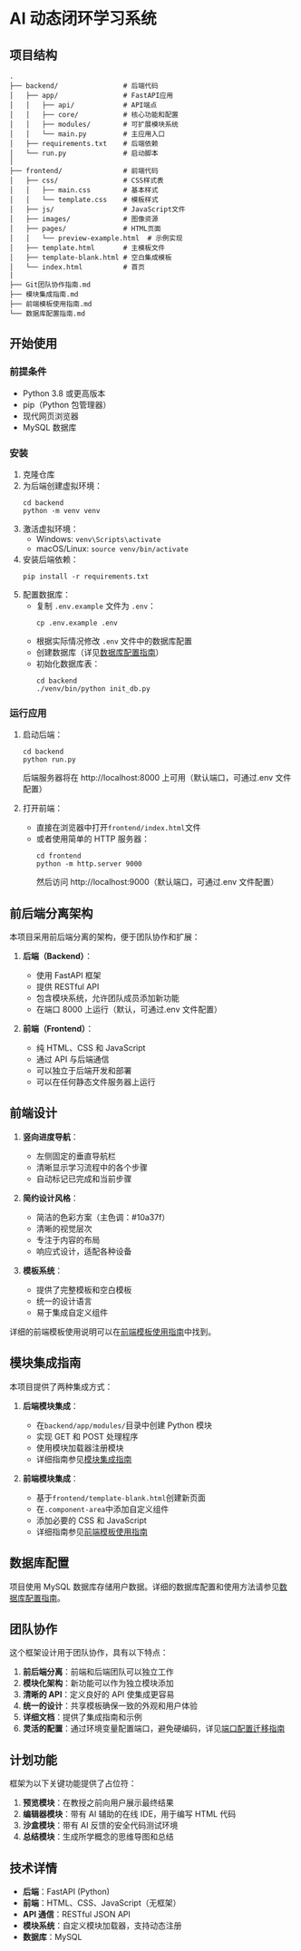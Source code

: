 # AI 动态闭环学习系统

## 项目结构

```
.
├── backend/                # 后端代码
│   ├── app/                # FastAPI应用
│   │   ├── api/            # API端点
│   │   ├── core/           # 核心功能和配置
│   │   ├── modules/        # 可扩展模块系统
│   │   └── main.py         # 主应用入口
│   ├── requirements.txt    # 后端依赖
│   └── run.py              # 启动脚本
│
├── frontend/               # 前端代码
│   ├── css/                # CSS样式表
│   │   ├── main.css        # 基本样式
│   │   └── template.css    # 模板样式
│   ├── js/                 # JavaScript文件
│   ├── images/             # 图像资源
│   ├── pages/              # HTML页面
│   │   └── preview-example.html  # 示例实现
│   ├── template.html       # 主模板文件
│   ├── template-blank.html # 空白集成模板
│   └── index.html          # 首页
|
├── Git团队协作指南.md
├── 模块集成指南.md
├── 前端模板使用指南.md
└── 数据库配置指南.md
```

## 开始使用

### 前提条件

- Python 3.8 或更高版本
- pip（Python 包管理器）
- 现代网页浏览器
- MySQL 数据库

### 安装

1. 克隆仓库
2. 为后端创建虚拟环境：
   ```
   cd backend
   python -m venv venv
   ```
3. 激活虚拟环境：
   - Windows: `venv\Scripts\activate`
   - macOS/Linux: `source venv/bin/activate`
4. 安装后端依赖：
   ```
   pip install -r requirements.txt
   ```
5. 配置数据库：
   - 复制 `.env.example` 文件为 `.env`：
     ```
     cp .env.example .env
     ```
   - 根据实际情况修改 `.env` 文件中的数据库配置
   - 创建数据库（详见[数据库配置指南](./数据库配置指南.md)）
   - 初始化数据库表：
     ```
     cd backend
     ./venv/bin/python init_db.py
     ```

### 运行应用

1. 启动后端：

   ```
   cd backend
   python run.py
   ```

   后端服务器将在 http://localhost:8000 上可用（默认端口，可通过.env 文件配置）

2. 打开前端：
   - 直接在浏览器中打开`frontend/index.html`文件
   - 或者使用简单的 HTTP 服务器：
     ```
     cd frontend
     python -m http.server 9000
     ```
     然后访问 http://localhost:9000（默认端口，可通过.env 文件配置）

## 前后端分离架构

本项目采用前后端分离的架构，便于团队协作和扩展：

1. **后端（Backend）**：

   - 使用 FastAPI 框架
   - 提供 RESTful API
   - 包含模块系统，允许团队成员添加新功能
   - 在端口 8000 上运行（默认，可通过.env 文件配置）

2. **前端（Frontend）**：
   - 纯 HTML、CSS 和 JavaScript
   - 通过 API 与后端通信
   - 可以独立于后端开发和部署
   - 可以在任何静态文件服务器上运行

## 前端设计

1. **竖向进度导航**：

   - 左侧固定的垂直导航栏
   - 清晰显示学习流程中的各个步骤
   - 自动标记已完成和当前步骤

2. **简约设计风格**：

   - 简洁的色彩方案（主色调：#10a37f）
   - 清晰的视觉层次
   - 专注于内容的布局
   - 响应式设计，适配各种设备

3. **模板系统**：
   - 提供了完整模板和空白模板
   - 统一的设计语言
   - 易于集成自定义组件

详细的前端模板使用说明可以在[前端模板使用指南](./前端模板使用指南.md)中找到。

## 模块集成指南

本项目提供了两种集成方式：

1. **后端模块集成**：

   - 在`backend/app/modules/`目录中创建 Python 模块
   - 实现 GET 和 POST 处理程序
   - 使用模块加载器注册模块
   - 详细指南参见[模块集成指南](./模块集成指南.md)

2. **前端模块集成**：
   - 基于`frontend/template-blank.html`创建新页面
   - 在`.component-area`中添加自定义组件
   - 添加必要的 CSS 和 JavaScript
   - 详细指南参见[前端模板使用指南](./前端模板使用指南.md)

## 数据库配置

项目使用 MySQL 数据库存储用户数据。详细的数据库配置和使用方法请参见[数据库配置指南](./数据库配置指南.md)。

## 团队协作

这个框架设计用于团队协作，具有以下特点：

1. **前后端分离**：前端和后端团队可以独立工作
2. **模块化架构**：新功能可以作为独立模块添加
3. **清晰的 API**：定义良好的 API 使集成更容易
4. **统一的设计**：共享模板确保一致的外观和用户体验
5. **详细文档**：提供了集成指南和示例
6. **灵活的配置**：通过环境变量配置端口，避免硬编码，详见[端口配置迁移指南](./端口配置迁移指南.md)

## 计划功能

框架为以下关键功能提供了占位符：

1. **预览模块**：在教授之前向用户展示最终结果
2. **编辑器模块**：带有 AI 辅助的在线 IDE，用于编写 HTML 代码
3. **沙盒模块**：带有 AI 反馈的安全代码测试环境
4. **总结模块**：生成所学概念的思维导图和总结

## 技术详情

- **后端**：FastAPI (Python)
- **前端**：HTML、CSS、JavaScript（无框架）
- **API 通信**：RESTful JSON API
- **模块系统**：自定义模块加载器，支持动态注册
- **数据库**：MySQL
